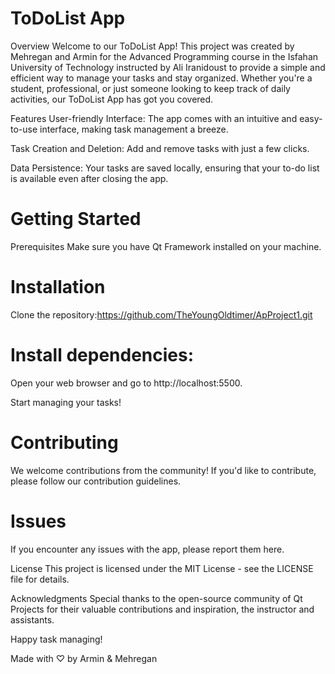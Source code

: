 # ToDoList App
Overview
Welcome to our ToDoList App! This project was created by Mehregan and Armin for the Advanced Programming course in the Isfahan University of Technology instructed by Ali Iranidoust to provide a simple and efficient way to manage your tasks and stay organized. Whether you're a student, professional, or just someone looking to keep track of daily activities, our ToDoList App has got you covered.

Features
User-friendly Interface: The app comes with an intuitive and easy-to-use interface, making task management a breeze.

Task Creation and Deletion: Add and remove tasks with just a few clicks.

Data Persistence: Your tasks are saved locally, ensuring that your to-do list is available even after closing the app.

# Getting Started
Prerequisites
Make sure you have Qt Framework installed on your machine.

# Installation
Clone the repository:https://github.com/TheYoungOldtimer/ApProject1.git

# Install dependencies:
Open your web browser and go to http://localhost:5500.

Start managing your tasks!

# Contributing
We welcome contributions from the community! If you'd like to contribute, please follow our contribution guidelines.

# Issues
If you encounter any issues with the app, please report them here.

License
This project is licensed under the MIT License - see the LICENSE file for details.

Acknowledgments
Special thanks to the open-source community of Qt Projects for their valuable contributions and inspiration,
the instructor and assistants.

Happy task managing!

Made with ♡ by Armin & Mehregan
